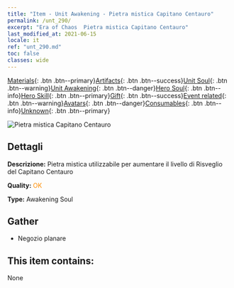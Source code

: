```yaml
---
title: "Item - Unit Awakening - Pietra mistica Capitano Centauro"
permalink: /unt_290/
excerpt: "Era of Chaos  Pietra mistica Capitano Centauro"
last_modified_at: 2021-06-15
locale: it
ref: "unt_290.md"
toc: false
classes: wide
---
```

 [Materials](/ItemsIT/){: .btn .btn--primary}[Artifacts](/ItemsIT/Artifacts/){: .btn .btn--success}[Unit Soul](/ItemsIT/UnitSoul/){: .btn .btn--warning}[Unit Awakening](/ItemsIT/UnitAwakening/){: .btn .btn--danger}[Hero Soul](/ItemsIT/HeroSoul/){: .btn .btn--info}[Hero Skill](/ItemsIT/HeroSkill/){: .btn .btn--primary}[Gift](/ItemsIT/Gift/){: .btn .btn--success}[Event related](/ItemsIT/Events/){: .btn .btn--warning}[Avatars](/ItemsIT/Avatars/){: .btn .btn--danger}[Consumables](/ItemsIT/Consumables/){: .btn .btn--info}[Unknown](/ItemsIT/Unknown/){: .btn .btn--primary}

 ![Pietra mistica Capitano Centauro](/images/u/tia_banrenma.jpg)

## Dettagli
 **Descrizione:** Pietra mistica utilizzabile per aumentare il livello di Risveglio del Capitano Centauro

 **Quality:** <span style="color: #FF8C00">OK</span>

 **Type:** Awakening Soul

## Gather

*    Negozio planare 

## This item contains:

  None

